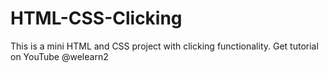 # HTML-CSS-Clicking
This is a mini HTML and CSS project with clicking functionality. Get tutorial on YouTube @welearn2
